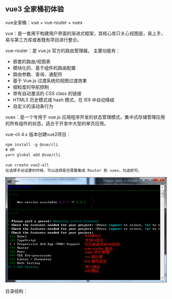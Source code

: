 ## vue3 全家桶初体验

vue全家桶：vue + vue-router + vuex

vue：是一套用于构建用户界面的渐进式框架，其核心库只关心视图层，易上手，易与第三方库或者既有项目进行整合。

vue-router：是 vue.js 官方的路由管理器。
主要功能有：
* 嵌套的路由/视图表
* 模块化的、基于组件的路由配置
* 路由参数、查询、通配符
* 基于 Vue.js 过渡系统的视图过渡效果
* 细粒度的导航控制
* 带有自动激活的 CSS class 的链接
* HTML5 历史模式或 hash 模式，在 IE9 中自动降级
* 自定义的滚动条行为

vuex：是一个专用于 vue.js 应用程序开发的状态管理模式，集中式存储管理应用的所有组件的状态，适合于开发中大型的单页应用。



vue-cli 4.x 版本创建vue2项目：
```
npm install -g @vue/cli
# OR
yarn global add @vue/cli

vue create vue2-all
在选择手动设置的时候，可以选择是否需要集成 Router 和 vuex，勾选即可。
```
![vue2构建全家桶选择自定义配置](./vue2构建全家桶选择自定义配置.png)

目录结构：

